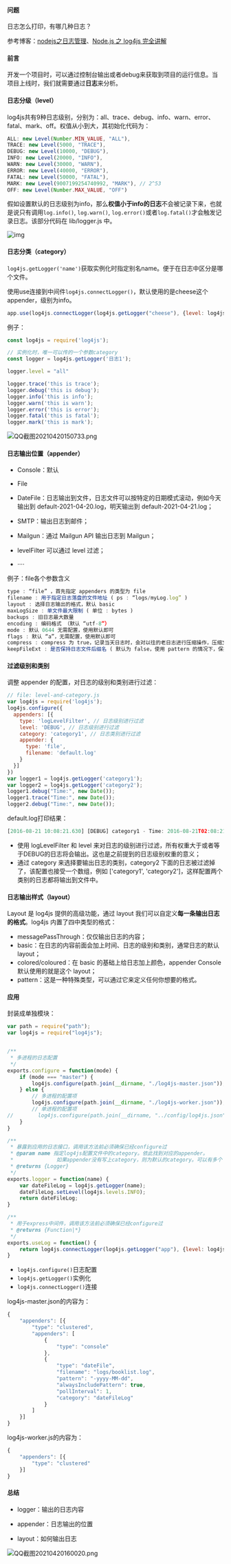 #### 问题

日志怎么打印，有哪几种日志？

参考博客：[nodejs之日志管理](https://www.cnblogs.com/yjfengwen/p/3827217.html)、[Node.js 之 log4js 完全讲解](https://zhuanlan.zhihu.com/p/22110802)

#### 前言

开发一个项目时，可以通过控制台输出或者debug来获取到项目的运行信息。当项目上线时，我们就需要通过**日志**来分析。

#### 日志分级（level）

log4js共有9种日志级别，分别为：all、trace、debug、info、warn、error、fatal、mark、off。权值从小到大，其初始化代码为：

```javascript
ALL: new Level(Number.MIN_VALUE, "ALL"),
TRACE: new Level(5000, "TRACE"), 
DEBUG: new Level(10000, "DEBUG"), 
INFO: new Level(20000, "INFO"), 
WARN: new Level(30000, "WARN"), 
ERROR: new Level(40000, "ERROR"), 
FATAL: new Level(50000, "FATAL"),
MARK: new Level(9007199254740992, "MARK"), // 2^53
OFF: new Level(Number.MAX_VALUE, "OFF")
```

假如设置默认的日志级别为info，那么**权值小于info的日志**不会被记录下来，也就是说只有调用`log.info()`, `log.warn()`, `log.error()`或者`log.fatal()`才会触发记录日志。该部分代码在 lib/logger.js 中。

![img](https://pic1.zhimg.com/80/c6ef61e47e46f843f752a561bae450d0_720w.png)



#### 日志分类（category）

`log4js.getLogger('name')`获取实例化时指定别名name。便于在日志中区分是哪个文件。

使用use连接到中间件`log4js.connectLogger()`，默认使用的是cheese这个appender，级别为info。

```javascript
app.use(log4js.connectLogger(log4js.getLogger("cheese"), {level: log4js.levels.INFO}));
```

例子：

```javascript
const log4js = require('log4js');

// 实例化时，唯一可以传的一个参数category
const logger = log4js.getLogger('日志1');

logger.level = "all"

logger.trace('this is trace');
logger.debug('this is debug');
logger.info('this is info');
logger.warn('this is warn');
logger.error('this is error');
logger.fatal('this is fatal');
logger.mark('this is mark');
```

![QQ截图20210420150733.png](https://p3-juejin.byteimg.com/tos-cn-i-k3u1fbpfcp/9cb0a4a120a84967b981b358cea506be~tplv-k3u1fbpfcp-watermark.image)



#### 日志输出位置（appender）

- Console：默认

- File

- DateFile：日志输出到文件，日志文件可以按特定的日期模式滚动，例如今天输出到 default-2021-04-20.log，明天输出到 default-2021-04-21.log；

- SMTP：输出日志到邮件；

- Mailgun：通过 Mailgun API 输出日志到 Mailgun；

- levelFilter 可以通过 level 过滤；
- ····

例子：file各个参数含义

```javascript
type : “file” ，首先指定 appenders 的类型为 file
filename : 用于指定日志落盘的文件地址 ( ps : “logs/myLog.log” )
layout : 选择日志输出的格式，默认 basic
maxLogSize : 单文件最大限制 ( 单位 : bytes )
backups : 旧日志最大数量
encoding : 编码格式 （默认 “utf-8”）
mode : 默认 0644 无需配置，使用默认即可
flags : 默认 “a”，无需配置，使用默认即可
compress : compress 为 true，记录当天日志时，会对以往的老日志进行压缩操作，压缩文件后缀为 .gz (默认 : false)
keepFileExt : 是否保持日志文件后缀名 ( 默认为 false，使用 pattern 的情况下，保持默认就好 )
```

#### 过滤级别和类别

调整 appender 的配置，对日志的级别和类别进行过滤：

```javascript
// file: level-and-category.js
var log4js = require('log4js');
log4js.configure({
  appenders: [{
    type: 'logLevelFilter', // 日志级别进行过滤
    level: 'DEBUG', // 日志级别进行过滤
    category: 'category1', // 日志类别进行过滤
    appender: {
      type: 'file',
      filename: 'default.log'
    }
  }]
})
var logger1 = log4js.getLogger('category1');
var logger2 = log4js.getLogger('category2');
logger1.debug("Time:", new Date());
logger1.trace("Time:", new Date());
logger2.debug("Time:", new Date());
```

default.log打印结果：

```javascript
[2016-08-21 10:08:21.630] [DEBUG] category1 - Time: 2016-08-21T02:08:21.629Z
```

- 使用 logLevelFilter 和 level 来对日志的级别进行过滤，所有权重大于或者等于DEBUG的日志将会输出。这也是之前提到的日志级别权重的意义；
- 通过 category 来选择要输出日志的类别，category2 下面的日志被过滤掉了，该配置也接受一个数组，例如 ['category1', 'category2']，这样配置两个类别的日志都将输出到文件中。

#### 日志输出样式（layout）

Layout 是 log4js 提供的高级功能，通过 layout 我们可以自定义**每一条输出日志的格式**。log4js 内置了四中类型的格式：

- messagePassThrough：仅仅输出日志的内容；
- basic：在日志的内容前面会加上时间、日志的级别和类别，通常日志的默认 layout；
- colored/coloured：在 basic 的基础上给日志加上颜色，appender Console 默认使用的就是这个 layout；
- pattern：这是一种特殊类型，可以通过它来定义任何你想要的格式。

#### 应用

封装成单独模块：

```javascript
var path = require("path");
var log4js = require("log4js");


/**
 * 多进程的日志配置
 */
exports.configure = function(mode) {
    if (mode === "master") {
        log4js.configure(path.join(__dirname, "./log4js-master.json"));
    } else {
        // 多进程的配置项
        log4js.configure(path.join(__dirname, "./log4js-worker.json"));
        // 单进程的配置项
//        log4js.configure(path.join(__dirname, "../config/log4js.json"));
    }
}

/**
 * 暴露到应用的日志接口，调用该方法前必须确保已经configure过
 * @param name 指定log4js配置文件中的category。依此找到对应的appender。
 *              如果appender没有写上category，则为默认的category。可以有多个
 * @returns {Logger}
 */
exports.logger = function(name) {
    var dateFileLog = log4js.getLogger(name);
    dateFileLog.setLevel(log4js.levels.INFO);
    return dateFileLog;
}

/**
 * 用于express中间件，调用该方法前必须确保已经configure过
 * @returns {Function|*}
 */
exports.useLog = function() {
    return log4js.connectLogger(log4js.getLogger("app"), {level: log4js.levels.INFO});
}
```

- `log4js.configure()`日志配置
- `log4js.getLogger()`实例化
- `log4js.connectLogger()`连接

log4js-master.json的内容为：

```javascript
{
    "appenders": [{
        "type": "clustered",
        "appenders": [
            {
                "type": "console"
            },
            {
                "type": "dateFile",
                "filename": "logs/booklist.log",
                "pattern": "-yyyy-MM-dd",
                "alwaysIncludePattern": true,
                "pollInterval": 1,
                "category": "dateFileLog"
            }
        ]
    }]
}
```

log4js-worker.js的内容为：

```javascript
{
    "appenders": [{
        "type": "clustered"
    }]
}
```

#### 总结

- logger：输出的日志内容

- appender：日志输出的位置

- layout：如何输出日志

![QQ截图20210420160020.png](https://p9-juejin.byteimg.com/tos-cn-i-k3u1fbpfcp/f5ef772d43e54457a238ef282535f362~tplv-k3u1fbpfcp-watermark.image)
